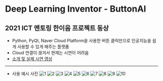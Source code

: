 # Deep Learning Inventor - ButtonAI
**2021 ICT 멘토링 한이음 프로젝트 동상**
---
* Python, PyQt, Naver Cloud Platform을 사용한 버튼 클릭만으로 인공지능을 쉽게 사용할 수 있게 해주는 플랫폼
* Cloud 연결이 끊겨서 현재는 시연이 어려움
* [소개 및 실제 시연 영상](https://www.youtube.com/watch?v=cfLzWJ8YPJ8)
---------------------

* 사용 예시 사진
![1](https://user-images.githubusercontent.com/59613778/147959362-c0067e47-f210-4f03-9e59-95ff849ae371.png)
![2](https://user-images.githubusercontent.com/59613778/147959405-0c2dd060-d521-4446-9a24-317990770cc7.png)
![3](https://user-images.githubusercontent.com/59613778/147959444-1c02513a-3c73-4108-931a-5bc94144a3c1.png)
![4](https://user-images.githubusercontent.com/59613778/147959445-3995aad8-f299-40f5-9f60-18e157fbb37c.png)
![5](https://user-images.githubusercontent.com/59613778/147959446-8ea7cc8c-5a07-4b99-a591-2953a1c46959.png)
![6](https://user-images.githubusercontent.com/59613778/147959436-17e96286-42d9-4236-8dd6-5fe55a416f14.png)
![7](https://user-images.githubusercontent.com/59613778/147959440-06028881-3426-4973-a6ce-1592158d3ebe.png)
![8](https://user-images.githubusercontent.com/59613778/147959441-1fa312e8-001e-4faf-8719-7139f29cb763.png)
![9](https://user-images.githubusercontent.com/59613778/147959442-31763ae2-4490-43e9-8100-5b69cd7e1f37.png)
![10](https://user-images.githubusercontent.com/59613778/147959443-6c5ff356-d81e-44f3-a0f0-f6e1fcb65510.png)
